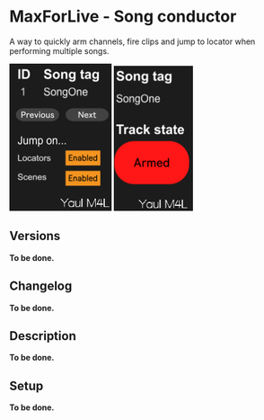 # MaxForLive - Song conductor
A way to quickly arm channels, fire clips and jump to locator when performing multiple songs.

<img src="./resources/ConductorGUI.png">
<img src="./resources/FollowerGUI.png">

## Versions
**To be done.**

## Changelog
**To be done.**

## Description
**To be done.**

## Setup
**To be done.**